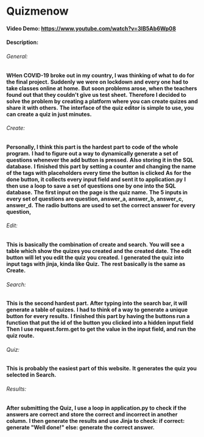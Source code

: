 # Quizmenow
#### Video Demo: https://www.youtube.com/watch?v=3lB5Ab6Wp08
#### Description:
###### General:
**WHen COVID-19 broke out in my country, I was thinking of what to do for the final project.**
**Suddenly we were on lockdown and every one had to take classes online at home.**
**But soon problems arose, when the teachers found out that they couldn't give us test sheet.**
**Therefore I decided to solve the problem by creating a platform where you can create quizes and share it with others.**
**The interface of the quiz editor is simple to use, you can create a quiz in just minutes.**

###### Create:
**Personally, I think this part is the hardest part to code of the whole program.**
**I had to figure out a way to dynamically generate a set of questions whenever the add button is pressed.**
**Also storing it in the SQL database.**
**I finished this part by setting a counter and changing the name of the tags with placeholders every time the button is clicked**
**As for the done button, it collects every input field and sent it to application.py**
**I then use a loop to save a set of questions one by one into the SQL database.**
**The first input on the page is the quiz name.**
**The 5 inputs in every set of questions are question, answer_a, answer_b, answer_c, answer_d.**
**The radio buttons are used to set the correct answer for every question,**

###### Edit:
**This is basically the combination of create and search.**
**You will see a table which show the quizes you created and the created date.**
**The edit button will let you edit the quiz you created.**
**I generated the quiz into input tags with jinja, kinda like Quiz.**
**The rest basically is the same as Create.**

###### Search:
**This is the second hardest part.**
**After typing into the search bar, it will generate a table of quizes.**
**I had to think of a way to generate a unique button for every results.**
**I finished this part by having the buttons run a function that put the id of the button you clicked into a hidden input field**
**Then I use request.form.get to get the value in the input field, and run the quiz route.**

###### Quiz:
**This is probably the easiest part of this website.**
**It generates the quiz you selected in Search.**

###### Results:
**After submitting the Quiz, I use a loop in application.py to check if the answers are correct and store the correct and incorrect in another column.**
**I then generate the results and use Jinja to check: if correct: generate "Well done!" else: generate the correct answer.**